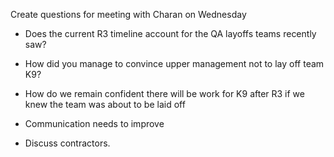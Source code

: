 Create questions for meeting with Charan on Wednesday
- Does the current R3 timeline account for the QA layoffs teams recently saw?
- How did you manage to convince upper management not to lay off team K9?


- How do we remain confident there will be work for K9 after R3 if we knew the team was about to be laid off
- Communication needs to improve
- Discuss contractors.